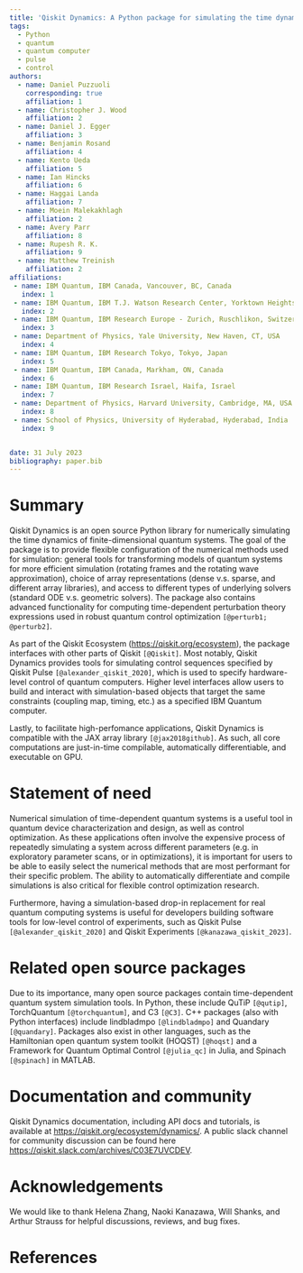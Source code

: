 ```yaml
---
title: 'Qiskit Dynamics: A Python package for simulating the time dynamics of quantum systems'
tags:
  - Python
  - quantum
  - quantum computer
  - pulse
  - control
authors:
  - name: Daniel Puzzuoli
    corresponding: true
    affiliation: 1
  - name: Christopher J. Wood
    affiliation: 2
  - name: Daniel J. Egger
    affiliation: 3
  - name: Benjamin Rosand
    affiliation: 4
  - name: Kento Ueda
    affiliation: 5
  - name: Ian Hincks
    affiliation: 6
  - name: Haggai Landa
    affiliation: 7
  - name: Moein Malekakhlagh
    affiliation: 2
  - name: Avery Parr
    affiliation: 8
  - name: Rupesh R. K.
    affiliation: 9
  - name: Matthew Treinish
    affiliation: 2
affiliations:
 - name: IBM Quantum, IBM Canada, Vancouver, BC, Canada
   index: 1
 - name: IBM Quantum, IBM T.J. Watson Research Center, Yorktown Heights, NY, USA
   index: 2
 - name: IBM Quantum, IBM Research Europe - Zurich, Ruschlikon, Switzerland
   index: 3
 - name: Department of Physics, Yale University, New Haven, CT, USA
   index: 4
 - name: IBM Quantum, IBM Research Tokyo, Tokyo, Japan
   index: 5
 - name: IBM Quantum, IBM Canada, Markham, ON, Canada
   index: 6
 - name: IBM Quantum, IBM Research Israel, Haifa, Israel
   index: 7
 - name: Department of Physics, Harvard University, Cambridge, MA, USA
   index: 8
 - name: School of Physics, University of Hyderabad, Hyderabad, India
   index: 9


date: 31 July 2023
bibliography: paper.bib
---
```


# Summary

Qiskit Dynamics is an open source Python library for numerically simulating the time dynamics of finite-dimensional quantum systems. The goal of the package is to provide flexible configuration of the numerical methods used for simulation: general tools for transforming models of quantum systems for more efficient simulation (rotating frames and the rotating wave approximation), choice of array representations (dense v.s. sparse, and different array libraries), and access to different types of underlying solvers (standard ODE v.s. geometric solvers). The package also contains advanced functionality for computing time-dependent perturbation theory expressions used in robust quantum control optimization `[@perturb1; @perturb2]`. 

As part of the Qiskit Ecosystem (https://qiskit.org/ecosystem), the package interfaces with other parts of Qiskit `[@Qiskit]`. Most notably, Qiskit Dynamics provides tools for simulating control sequences specified by Qiskit Pulse `[@alexander_qiskit_2020]`, which is used to specify hardware-level control of quantum computers. Higher level interfaces allow users to build and interact with simulation-based objects that target the same constraints (coupling map, timing, etc.) as a specified IBM Quantum computer.

Lastly, to facilitate high-perfomance applications, Qiskit Dynamics is compatible with the JAX array library `[@jax2018github]`. As such, all core computations are just-in-time compilable, automatically differentiable, and executable on GPU.

# Statement of need

Numerical simulation of time-dependent quantum systems is a useful tool in quantum device characterization and design, as well as control optimization. As these applications often involve the expensive process of repeatedly simulating a system across different parameters (e.g. in exploratory parameter scans, or in optimizations), it is important for users to be able to easily select the numerical methods that are most performant for their specific problem. The ability to automatically differentiate and compile simulations is also critical for flexible control optimization research. 

Furthermore, having a simulation-based drop-in replacement for real quantum computing systems is useful for developers building software tools for low-level control of experiments, such as Qiskit Pulse `[@alexander_qiskit_2020]` and Qiskit Experiments `[@kanazawa_qiskit_2023]`.

# Related open source packages

Due to its importance, many open source packages contain time-dependent quantum system simulation tools. In Python, these include QuTiP `[@qutip]`, TorchQuantum `[@torchquantum]`, and C3 `[@C3]`. C++ packages (also with Python interfaces) include lindbladmpo `[@lindbladmpo]` and Quandary `[@quandary]`. Packages also exist in other languages, such as the Hamiltonian open quantum system toolkit (HOQST) `[@hoqst]` and a Framework for Quantum Optimal Control `[@julia_qc]` in Julia, and Spinach `[@spinach]` in MATLAB.

# Documentation and community

Qiskit Dynamics documentation, including API docs and tutorials, is available at https://qiskit.org/ecosystem/dynamics/. A public slack channel for community discussion can be found here https://qiskit.slack.com/archives/C03E7UVCDEV.

# Acknowledgements

We would like to thank Helena Zhang, Naoki Kanazawa, Will Shanks, and Arthur Strauss for helpful discussions, reviews, and bug fixes.

# References